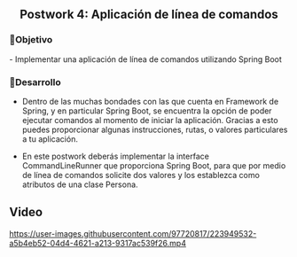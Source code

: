 
 <h2 align="center"><b>Postwork 4: Aplicación de línea de comandos</b></h2>

<h3>🎯Objetivo</h3>
- Implementar una aplicación de línea de comandos utilizando Spring Boot

<h3>📝Desarrollo </h3>

- Dentro de las muchas bondades con las que cuenta en Framework de Spring, y en particular Spring Boot, se encuentra la opción de poder ejecutar comandos al momento de iniciar la aplicación. Gracias a esto puedes proporcionar algunas instrucciones, rutas, o valores particulares a tu aplicación.

- En este postwork deberás implementar la interface CommandLineRunner que proporciona Spring Boot, para que por medio de línea de comandos solicite dos valores y los establezca como atributos de una clase Persona.

## Video

https://user-images.githubusercontent.com/97720817/223949532-a5b4eb52-04d4-4621-a213-9317ac539f26.mp4

